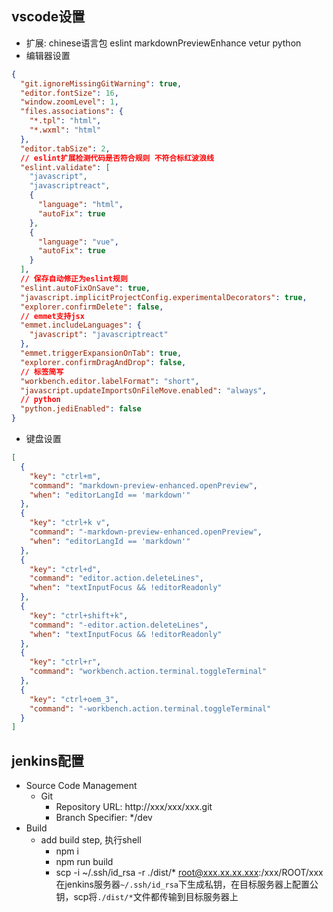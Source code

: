 ## vscode设置
* 扩展: chinese语言包 eslint markdownPreviewEnhance vetur python
* 编辑器设置
``` json
{
  "git.ignoreMissingGitWarning": true,
  "editor.fontSize": 16,
  "window.zoomLevel": 1,
  "files.associations": {
    "*.tpl": "html",
    "*.wxml": "html"
  },
  "editor.tabSize": 2,
  // eslint扩展检测代码是否符合规则 不符合标红波浪线
  "eslint.validate": [
    "javascript",
    "javascriptreact",
    {
      "language": "html",
      "autoFix": true
    },
    {
      "language": "vue",
      "autoFix": true
    }
  ],
  // 保存自动修正为eslint规则
  "eslint.autoFixOnSave": true,
  "javascript.implicitProjectConfig.experimentalDecorators": true,
  "explorer.confirmDelete": false,
  // emmet支持jsx
  "emmet.includeLanguages": {
    "javascript": "javascriptreact"
  },
  "emmet.triggerExpansionOnTab": true,
  "explorer.confirmDragAndDrop": false,
  // 标签简写
  "workbench.editor.labelFormat": "short",
  "javascript.updateImportsOnFileMove.enabled": "always",
  // python
  "python.jediEnabled": false
}
```
* 键盘设置
``` json
[
  {
    "key": "ctrl+m",
    "command": "markdown-preview-enhanced.openPreview",
    "when": "editorLangId == 'markdown'"
  },
  {
    "key": "ctrl+k v",
    "command": "-markdown-preview-enhanced.openPreview",
    "when": "editorLangId == 'markdown'"
  },
  {
    "key": "ctrl+d",
    "command": "editor.action.deleteLines",
    "when": "textInputFocus && !editorReadonly"
  },
  {
    "key": "ctrl+shift+k",
    "command": "-editor.action.deleteLines",
    "when": "textInputFocus && !editorReadonly"
  },
  {
    "key": "ctrl+r",
    "command": "workbench.action.terminal.toggleTerminal"
  },
  {
    "key": "ctrl+oem_3",
    "command": "-workbench.action.terminal.toggleTerminal"
  }
]
```
## jenkins配置
* Source Code Management
  * Git
    * Repository URL: http://xxx/xxx/xxx.git
    * Branch Specifier: */dev
* Build
  * add build step, 执行shell
    * npm i
    * npm run build
    * scp -i ~/.ssh/id_rsa -r ./dist/* root@xxx.xx.xx.xxx:/xxx/ROOT/xxx
    在jenkins服务器`~/.ssh/id_rsa`下生成私钥，在目标服务器上配置公钥，scp将`./dist/*`文件都传输到目标服务器上